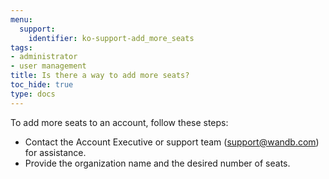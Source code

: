 ```yaml
---
menu:
  support:
    identifier: ko-support-add_more_seats
tags:
- administrator
- user management
title: Is there a way to add more seats?
toc_hide: true
type: docs
---
```


To add more seats to an account, follow these steps:

- Contact the Account Executive or support team (support@wandb.com) for assistance.
- Provide the organization name and the desired number of seats.